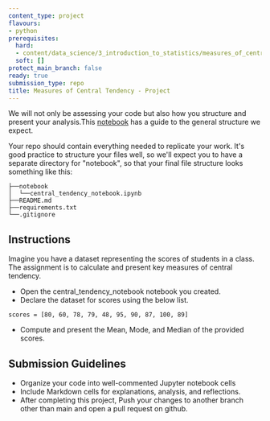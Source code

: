 ```yaml
---
content_type: project
flavours:
- python
prerequisites:
  hard:
  - content/data_science/3_introduction_to_statistics/measures_of_central_tendency_questions
  soft: []
protect_main_branch: false
ready: true
submission_type: repo
title: Measures of Central Tendency - Project
---
```



We will not only be assessing your code but also how you structure and present your analysis.This [notebook](notebook.ipynb) has a guide to the general structure we expect.

Your repo should contain everything needed to replicate your work. It's good practice to structure your files well, so we'll expect you to have a separate directory for "notebook", so that your final file structure looks something like this:

```
├──notebook
│  └──central_tendency_notebook.ipynb
├──README.md
├──requirements.txt
└──.gitignore 
```

## Instructions

Imagine you have a dataset representing the scores of students in a class. The assignment is to calculate and present key measures of central tendency. 

- Open the central_tendency_notebook notebook you created.
- Declare the dataset for scores using the below list.
```
scores = [80, 60, 78, 79, 48, 95, 90, 87, 100, 89]
```
- Compute and present the Mean, Mode, and Median of the provided scores.


## Submission Guidelines

- Organize your code into well-commented Jupyter notebook cells 
- Include Markdown cells for explanations, analysis, and reflections.
- After completing this project, Push your changes to another branch other than main and open a pull request on github.



